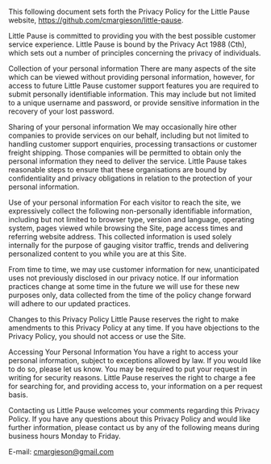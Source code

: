 This following document sets forth the Privacy Policy for the Little Pause website, https://github.com/cmargieson/little-pause.

Little Pause is committed to providing you with the best possible customer service experience. Little Pause is bound by the Privacy Act 1988 (Cth), which sets out a number of principles concerning the privacy of individuals.

Collection of your personal information
There are many aspects of the site which can be viewed without providing personal information, however, for access to future Little Pause customer support features you are required to submit personally identifiable information. This may include but not limited to a unique username and password, or provide sensitive information in the recovery of your lost password.

Sharing of your personal information
We may occasionally hire other companies to provide services on our behalf, including but not limited to handling customer support enquiries, processing transactions or customer freight shipping. Those companies will be permitted to obtain only the personal information they need to deliver the service. Little Pause takes reasonable steps to ensure that these organisations are bound by confidentiality and privacy obligations in relation to the protection of your personal information.

Use of your personal information
For each visitor to reach the site, we expressively collect the following non-personally identifiable information, including but not limited to browser type, version and language, operating system, pages viewed while browsing the Site, page access times and referring website address. This collected information is used solely internally for the purpose of gauging visitor traffic, trends and delivering personalized content to you while you are at this Site.

From time to time, we may use customer information for new, unanticipated uses not previously disclosed in our privacy notice. If our information practices change at some time in the future we will use for these new purposes only, data collected from the time of the policy change forward will adhere to our updated practices.

Changes to this Privacy Policy
Little Pause reserves the right to make amendments to this Privacy Policy at any time. If you have objections to the Privacy Policy, you should not access or use the Site.

Accessing Your Personal Information
You have a right to access your personal information, subject to exceptions allowed by law. If you would like to do so, please let us know. You may be required to put your request in writing for security reasons. Little Pause reserves the right to charge a fee for searching for, and providing access to, your information on a per request basis.

Contacting us
Little Pause welcomes your comments regarding this Privacy Policy. If you have any questions about this Privacy Policy and would like further information, please contact us by any of the following means during business hours Monday to Friday.

E-mail: cmargieson@gmail.com